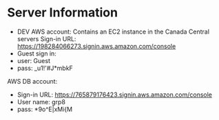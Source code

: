 # Server Information

- DEV AWS account: Contains an EC2 instance in the Canada Central servers Sign-in URL: https://198284066273.signin.aws.amazon.com/console
- Guest sign in:
- user: Guest
- pass: _u1!'#J*mbkF

AWS DB account:
- Sign-in URL: https://765879176423.signin.aws.amazon.com/console
- User name: grp8
- pass: *9o^E|xMi{M
